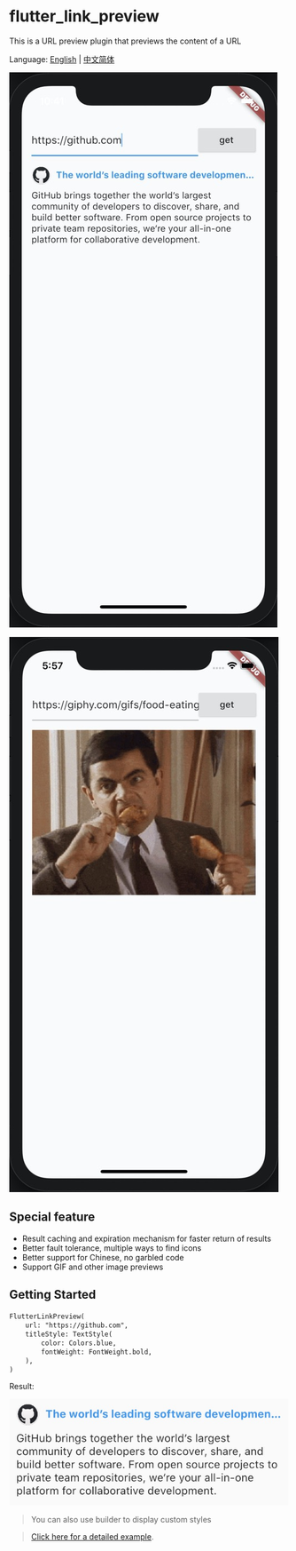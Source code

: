 # flutter_link_preview

This is a URL preview plugin that previews the content of a URL

Language: [English](README.md) | [中文简体](README-ZH.md)

![Demo](demo.jpg)

![Gif](gif.jpg)

## Special feature

-   Result caching and expiration mechanism for faster return of results
-   Better fault tolerance, multiple ways to find icons
-   Better support for Chinese, no garbled code
-   Support GIF and other image previews

## Getting Started

```
FlutterLinkPreview(
    url: "https://github.com",
    titleStyle: TextStyle(
        color: Colors.blue,
        fontWeight: FontWeight.bold,
    ),
)
```

Result:

![Result Image](web.jpg)

> You can also use builder to display custom styles

> [Click here for a detailed example](example/lib/main.dart).
